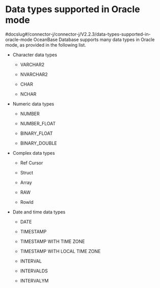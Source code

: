 Data types supported in Oracle mode 
========================================================
#docslug#/connector-j/connector-j/V2.2.3/data-types-supported-in-oracle-mode
OceanBase Database supports many data types in Oracle mode, as provided in the following list. 

* Character data types

  * VARCHAR2

    
  
  * NVARCHAR2

    
  
  * CHAR

    
  
  * NCHAR

    
  

  




<!-- -->

* Numeric data types 

  * NUMBER

    
  
  * NUMBER_FLOAT

    
  
  * BINARY_FLOAT

    
  
  * BINARY_DOUBLE

    
  

  




<!-- -->

* Complex data types

  * Ref Cursor

    
  
  * Struct

    
  
  * Array

    
  
  * RAW

    
  
  * RowId

    
  

  




<!-- -->

* Date and time data types

  * DATE

    
  
  * TIMESTAMP

    
  
  * TIMESTAMP WITH TIME ZONE

    
  
  * TIMESTAMP WITH LOCAL TIME ZONE

    
  
  * INTERVAL

    
  
  * INTERVALDS

    
  
  * INTERVALYM

    
  

  




